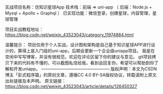 实战项目名称：仿知识星球App
技术栈：前端 => uni-app （ 后端：Node.js + Mysql + Apollo + Graphql ）
已实现功能：微信登录，创建星球，内容管理，星球管理

项目实战教程地址：https://blog.csdn.net/weixin_43523043/category_11974884.html

温馨提示：
项目仅用于个人实战，设计图和架构是自己基于知识星球APP进行设计的，算得上是入门级的uni-app，后期会更新一个企业级uniapp项目。
我是在空闲中写写博客，并没有很规范，欢迎在评论区留下你的建议与意见。
git项目拷贝下来的代码有不懂的，可以截图私信给我，看到会回复你，希望可以帮助到你了解和开发uniapp。
————————————————
版权声明：本文为CSDN博主「彭式程序猿」的原创文章，遵循CC 4.0 BY-SA版权协议，转载请附上原文出处链接及本声明。
原文链接：https://blog.csdn.net/weixin_43523043/article/details/126450327

